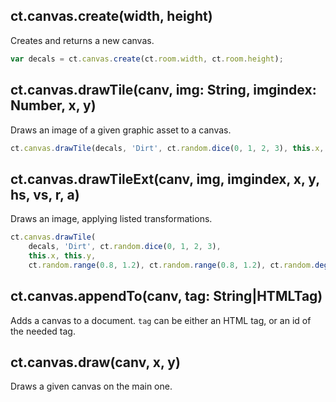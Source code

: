 ## ct.canvas.create(width, height)

Creates and returns a new canvas.

```js
var decals = ct.canvas.create(ct.room.width, ct.room.height);
```

## ct.canvas.drawTile(canv, img: String, imgindex: Number, x, y)

Draws an image of a given graphic asset to a canvas.

```js
ct.canvas.drawTile(decals, 'Dirt', ct.random.dice(0, 1, 2, 3), this.x, this.y);
```

## ct.canvas.drawTileExt(canv, img, imgindex, x, y, hs, vs, r, a)

Draws an image, applying listed transformations.

```js
ct.canvas.drawTile(
    decals, 'Dirt', ct.random.dice(0, 1, 2, 3),
    this.x, this.y, 
    ct.random.range(0.8, 1.2), ct.random.range(0.8, 1.2), ct.random.deg(), 1);
```

## ct.canvas.appendTo(canv, tag: String|HTMLTag)

Adds a canvas to a document. `tag` can be either an HTML tag, or an id of the needed tag.

## ct.canvas.draw(canv, x, y)

Draws a given canvas on the main one.